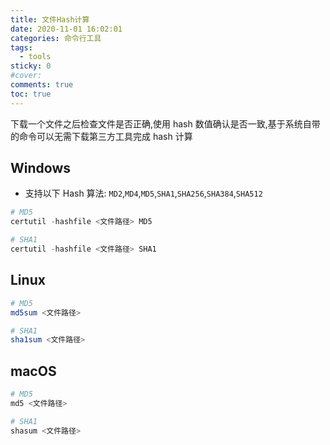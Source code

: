 ```yaml
---
title: 文件Hash计算
date: 2020-11-01 16:02:01
categories: 命令行工具
tags:
  - tools
sticky: 0
#cover:
comments: true
toc: true
---
```


下载一个文件之后检查文件是否正确,使用 hash 数值确认是否一致,基于系统自带的命令可以无需下载第三方工具完成 hash 计算

<!-- more -->

## Windows

- 支持以下 Hash 算法: `MD2`,`MD4`,`MD5`,`SHA1`,`SHA256`,`SHA384`,`SHA512`

```powershell
# MD5
certutil -hashfile <文件路径> MD5

# SHA1
certutil -hashfile <文件路径> SHA1
```

## Linux

```sh
# MD5
md5sum <文件路径>

# SHA1
sha1sum <文件路径>
```

## macOS

```sh
# MD5
md5 <文件路径>

# SHA1
shasum <文件路径>
```
